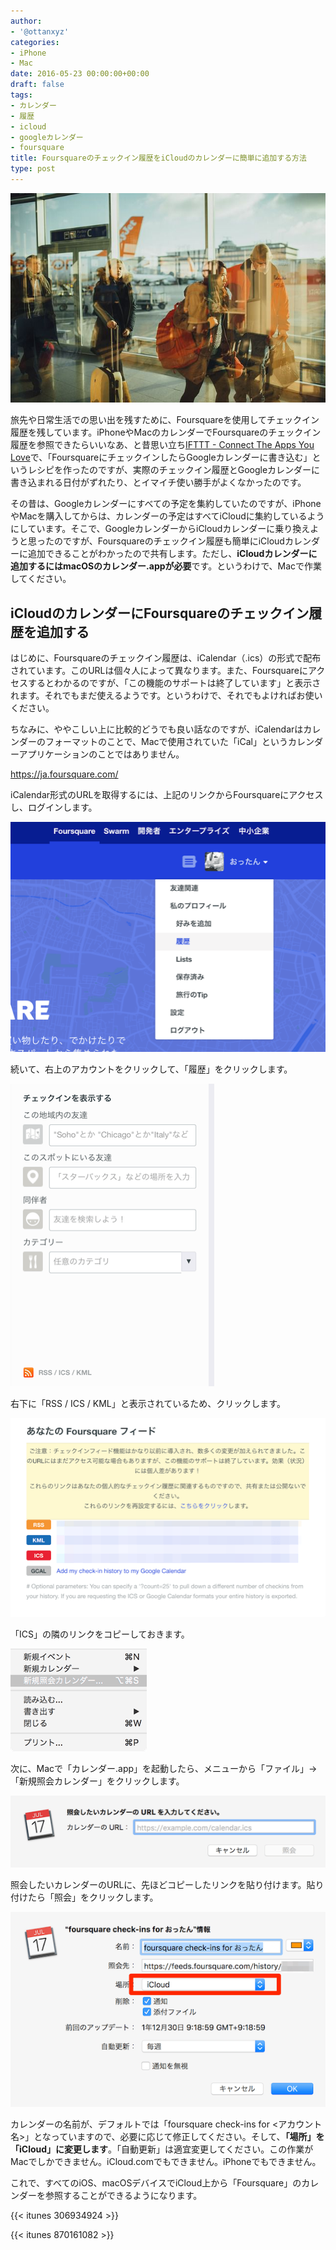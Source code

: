 ```yaml
---
author:
- '@ottanxyz'
categories:
- iPhone
- Mac
date: 2016-05-23 00:00:00+00:00
draft: false
tags:
- カレンダー
- 履歴
- icloud
- googleカレンダー
- foursquare
title: Foursquareのチェックイン履歴をiCloudのカレンダーに簡単に追加する方法
type: post
---
```


![](160523-5742efd302b60.jpg)






旅先や日常生活での思い出を残すために、Foursquareを使用してチェックイン履歴を残しています。iPhoneやMacのカレンダーでFoursquareのチェックイン履歴を参照できたらいいなあ、と昔思い立ち[IFTTT - Connect The Apps You Love](https://ifttt.com/)で、「FoursquareにチェックインしたらGoogleカレンダーに書き込む」というレシピを作ったのですが、実際のチェックイン履歴とGoogleカレンダーに書き込まれる日付がずれたり、とイマイチ使い勝手がよくなかったのです。





その昔は、Googleカレンダーにすべての予定を集約していたのですが、iPhoneやMacを購入してからは、カレンダーの予定はすべてiCloudに集約しているようにしています。そこで、GoogleカレンダーからiCloudカレンダーに乗り換えようと思ったのですが、Foursquareのチェックイン履歴も簡単にiCloudカレンダーに追加できることがわかったので共有します。ただし、**iCloudカレンダーに追加するにはmacOSのカレンダー.appが必要**です。というわけで、Macで作業してください。





## iCloudのカレンダーにFoursquareのチェックイン履歴を追加する





はじめに、Foursquareのチェックイン履歴は、iCalendar（.ics）の形式で配布されています。このURLは個々人によって異なります。また、Foursquareにアクセスするとわかるのですが、「この機能のサポートは終了しています」と表示されます。それでもまだ使えるようです。というわけで、それでもよければお使いください。





ちなみに、ややこしい上に比較的どうでも良い話なのですが、iCalendarはカレンダーのフォーマットのことで、Macで使用されていた「iCal」というカレンダーアプリケーションのことではありません。



https://ja.foursquare.com/



iCalendar形式のURLを取得するには、上記のリンクからFoursquareにアクセスし、ログインします。





![](160523-5742f37cceca0.png)






続いて、右上のアカウントをクリックして、「履歴」をクリックします。





![](160523-5742f3868d25a.png)






右下に「RSS / ICS / KML」と表示されているため、クリックします。





![](160523-5742f3afc7613.png)






「ICS」の隣のリンクをコピーしておきます。





![](160523-5742f3b5a20b1.png)






次に、Macで「カレンダー.app」を起動したら、メニューから「ファイル」→「新規照会カレンダー」をクリックします。





![](160523-5742f3bb35a9f.png)






照会したいカレンダーのURLに、先ほどコピーしたリンクを貼り付けます。貼り付けたら「照会」をクリックします。





![](160523-5742f3c262d9a.png)






カレンダーの名前が、デフォルトでは「foursquare check-ins for <アカウント名>」となっていますので、必要に応じて修正してください。そして、**「場所」を「iCloud」に変更します**。「自動更新」は適宜変更してください。この作業がMacでしかできません。iCloud.comでもできません。iPhoneでもできません。





これで、すべてのiOS、macOSデバイスでiCloud上から「Foursquare」のカレンダーを参照することができるようになります。



{{< itunes 306934924 >}}

{{< itunes 870161082 >}}
